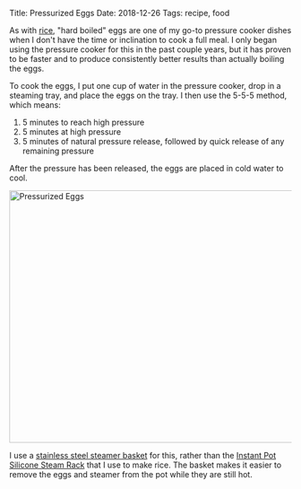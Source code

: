 Title: Pressurized Eggs
Date: 2018-12-26
Tags: recipe, food

As with [rice](/2018/12/rice/), "hard boiled" eggs are one of my go-to pressure cooker dishes when I don't have the time or inclination to cook a full meal. I only began using the pressure cooker for this in the past couple years, but it has proven to be faster and to produce consistently better results than actually boiling the eggs.

To cook the eggs, I put one cup of water in the pressure cooker, drop in a steaming tray, and place the eggs on the tray. I then use the 5-5-5 method, which means:

1. 5 minutes to reach high pressure
2. 5 minutes at high pressure
3. 5 minutes of natural pressure release, followed by quick release of any remaining pressure

After the pressure has been released, the eggs are placed in cold water to cool.

<a href="https://www.flickr.com/photos/pigmonkey/32607001068/in/dateposted/" title="Pressurized Eggs"><img src="https://farm5.staticflickr.com/4905/32607001068_bf429a49d5_c.jpg" width="800" height="450" alt="Pressurized Eggs"></a>

I use a [stainless steel steamer basket](https://www.amazon.com/Steamer-Stainless-Vegetable-Folding-Expandable/dp/B06Y4MCKFM/) for this, rather than the [Instant Pot Silicone Steam Rack](https://instantpot.com/portfolio-item/silicone-steam-rack/) that I use to make rice. The basket makes it easier to remove the eggs and steamer from the pot while they are still hot.
